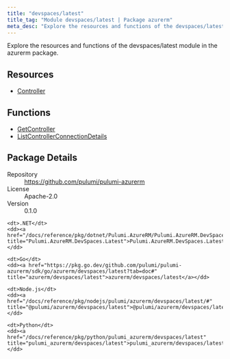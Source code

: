 ```yaml
---
title: "devspaces/latest"
title_tag: "Module devspaces/latest | Package azurerm"
meta_desc: "Explore the resources and functions of the devspaces/latest module in the azurerm package."
---
```


<!-- WARNING: this file was generated by Pulumi Docs Generator. -->
<!-- Do not edit by hand unless you're certain you know what you are doing! -->

Explore the resources and functions of the devspaces/latest module in the azurerm package.

<h2 id="resources">Resources</h2>
<ul class="api">
    <li><a href="controller" title="Controller"><span class="symbol resource"></span>Controller</a></li>
</ul>

<h2 id="functions">Functions</h2>
<ul class="api">
    <li><a href="getcontroller" title="GetController"><span class="symbol function"></span>GetController</a></li>
    <li><a href="listcontrollerconnectiondetails" title="ListControllerConnectionDetails"><span class="symbol function"></span>ListControllerConnectionDetails</a></li>
</ul>

<h2 id="package-details">Package Details</h2>
<dl class="package-details">
	<dt>Repository</dt>
	<dd><a href="https://github.com/pulumi/pulumi-azurerm">https://github.com/pulumi/pulumi-azurerm</a></dd>
	<dt>License</dt>
	<dd>Apache-2.0</dd>
	<dt>Version</dt>
	<dd>0.1.0</dd>
</dl>



<dl class="tabular">

    <dt>.NET</dt>
    <dd><a href="/docs/reference/pkg/dotnet/Pulumi.AzureRM/Pulumi.AzureRM.DevSpaces.Latest.html" title="Pulumi.AzureRM.DevSpaces.Latest">Pulumi.AzureRM.DevSpaces.Latest</a></dd>

    <dt>Go</dt>
    <dd><a href="https://pkg.go.dev/github.com/pulumi/pulumi-azurerm/sdk/go/azurerm/devspaces/latest?tab=doc#" title="azurerm/devspaces/latest">azurerm/devspaces/latest</a></dd>

    <dt>Node.js</dt>
    <dd><a href="/docs/reference/pkg/nodejs/pulumi/azurerm/devspaces/latest/#" title="@pulumi/azurerm/devspaces/latest">@pulumi/azurerm/devspaces/latest</a></dd>

    <dt>Python</dt>
    <dd><a href="/docs/reference/pkg/python/pulumi_azurerm/devspaces/latest" title="pulumi_azurerm/devspaces/latest">pulumi_azurerm/devspaces/latest</a></dd>

</dl>

